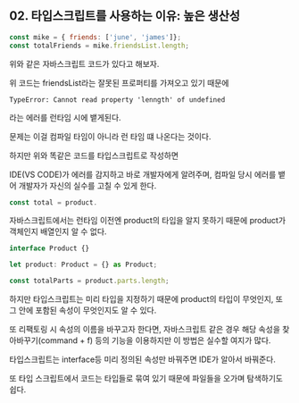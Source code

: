 ## 02. 타입스크립트를 사용하는 이유: 높은 생산성

```js
const mike = { friends: ['june', 'james']};
const totalFriends = mike.friendsList.length;
```

위와 같은 자바스크립트 코드가 있다고 해보자.

위 코드는 friendsList라는 잘못된 프로퍼티를 가져오고 있기 때문에

`TypeError: Cannot read property 'lenngth' of undefined`

라는 에러를 런타임 시에 뱉게된다.

문제는 이걸 컴파일 타임이 아니라 런 타임 떄 나온다는 것이다.

하지만 위와 똑같은 코드를 타입스크립트로 작성하면 

IDE(VS CODE)가 에러를 감지하고 바로 개발자에게 알려주며, 컴파일 당시 에러를 뱉어 개발자가 자신의 실수를 고칠 수 있게 한다.

```js
const total = product.
```

자바스크립트에서는 런타임 이전엔 product의 타입을 알지 못하기 때문에 product가 객체인지 배열인지 알 수 없다.

```ts
interface Product {}

let product: Product = {} as Product;

const totalParts = product.parts.length;
```

하지만 타입스크립트는 미리 타입을 지정하기 때문에 product의 타입이 무엇인지, 또 그 안에 포함된 속성이 무엇인지도 알 수 있다.

또 리팩토링 시 속성의 이름을 바꾸고자 한다면, 자바스크립트 같은 경우 해당 속성을 찾아바꾸기(command + f) 등의 기능을 이용하지만 이 방법은 실수할 여지가 많다.

타입스크립트는 interface등 미리 정의된 속성만 바꿔주면 IDE가 알아서 바꿔준다.

또 타입 스크립트에서 코드는 타입들로 묶여 있기 때문에 파일들을 오가며 탐색하기도 쉽다.

